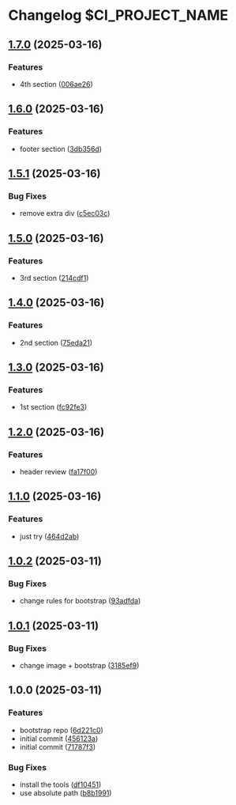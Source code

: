 # Changelog $CI_PROJECT_NAME

## [1.7.0](https://gitlab.com/goit-uni/html-css-fls/goit-markup-hw-04/compare/1.6.0...1.7.0) (2025-03-16)

### Features

* 4th section ([006ae26](https://gitlab.com/goit-uni/html-css-fls/goit-markup-hw-04/commit/006ae26e2eed9d3371b3e3001982c6d76dc22796))

## [1.6.0](https://gitlab.com/goit-uni/html-css-fls/goit-markup-hw-04/compare/1.5.1...1.6.0) (2025-03-16)

### Features

* footer section ([3db356d](https://gitlab.com/goit-uni/html-css-fls/goit-markup-hw-04/commit/3db356d680150419ea3520b1e303b5ca52e4ef93))

## [1.5.1](https://gitlab.com/goit-uni/html-css-fls/goit-markup-hw-04/compare/1.5.0...1.5.1) (2025-03-16)

### Bug Fixes

* remove extra div ([c5ec03c](https://gitlab.com/goit-uni/html-css-fls/goit-markup-hw-04/commit/c5ec03cfc04e139dd7644293483350a4431de6b1))

## [1.5.0](https://gitlab.com/goit-uni/html-css-fls/goit-markup-hw-04/compare/1.4.0...1.5.0) (2025-03-16)

### Features

* 3rd section ([214cdf1](https://gitlab.com/goit-uni/html-css-fls/goit-markup-hw-04/commit/214cdf1c807757e593beb460a93a9a3b1a6de436))

## [1.4.0](https://gitlab.com/goit-uni/html-css-fls/goit-markup-hw-04/compare/1.3.0...1.4.0) (2025-03-16)

### Features

* 2nd section ([75eda21](https://gitlab.com/goit-uni/html-css-fls/goit-markup-hw-04/commit/75eda2155854f0f563aa83bbd2f8aa16fe9a4b90))

## [1.3.0](https://gitlab.com/goit-uni/html-css-fls/goit-markup-hw-04/compare/1.2.0...1.3.0) (2025-03-16)

### Features

* 1st section ([fc92fe3](https://gitlab.com/goit-uni/html-css-fls/goit-markup-hw-04/commit/fc92fe3b4124fe01a1426ad204ff819209a74e9f))

## [1.2.0](https://gitlab.com/goit-uni/html-css-fls/goit-markup-hw-04/compare/1.1.0...1.2.0) (2025-03-16)

### Features

* header review ([fa17f00](https://gitlab.com/goit-uni/html-css-fls/goit-markup-hw-04/commit/fa17f000f029aca190a27799d4fd62ececccb813))

## [1.1.0](https://gitlab.com/goit-uni/html-css-fls/goit-markup-hw-04/compare/1.0.2...1.1.0) (2025-03-16)

### Features

* just try ([464d2ab](https://gitlab.com/goit-uni/html-css-fls/goit-markup-hw-04/commit/464d2ab6b774e34c453cc2d5683c9743f16b3a02))

## [1.0.2](https://gitlab.com/goit-uni/html-css-fls/goit-markup-hw-04/compare/1.0.1...1.0.2) (2025-03-11)

### Bug Fixes

* change rules for bootstrap ([93adfda](https://gitlab.com/goit-uni/html-css-fls/goit-markup-hw-04/commit/93adfda8332d26255daaf457132052e43cf5c4aa))

## [1.0.1](https://gitlab.com/goit-uni/html-css-fls/goit-markup-hw-04/compare/1.0.0...1.0.1) (2025-03-11)

### Bug Fixes

* change image + bootstrap ([3185ef9](https://gitlab.com/goit-uni/html-css-fls/goit-markup-hw-04/commit/3185ef915c02edf75b3945de74d124d459115fcd))

## 1.0.0 (2025-03-11)

### Features

* bootstrap repo ([6d221c0](https://gitlab.com/goit-uni/html-css-fls/goit-markup-hw-04/commit/6d221c02491f0f365b3df51cda3c1e8761657aa9))
* initial commit ([456123a](https://gitlab.com/goit-uni/html-css-fls/goit-markup-hw-04/commit/456123ada1b0aaa4df7aa109b35e17f296e24312))
* initial commit ([71787f3](https://gitlab.com/goit-uni/html-css-fls/goit-markup-hw-04/commit/71787f36b3060bb5fcd7f738b533539b4f3660f5))

### Bug Fixes

* install the tools ([df10451](https://gitlab.com/goit-uni/html-css-fls/goit-markup-hw-04/commit/df10451a27b8cbd91ef7ae975c7f4169fd3175bd))
* use absolute path ([b8b1991](https://gitlab.com/goit-uni/html-css-fls/goit-markup-hw-04/commit/b8b1991ebbac8a000ec62d3e4b22d92ec7898ca0))
